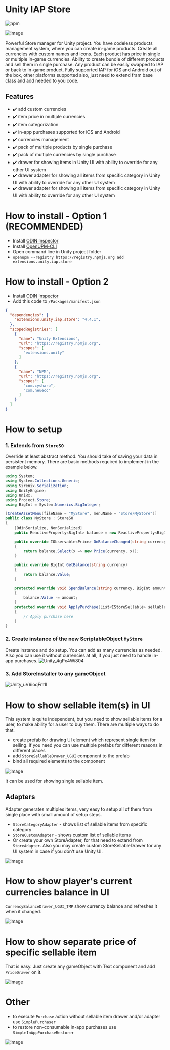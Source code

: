 # Unity IAP Store
![npm](https://img.shields.io/npm/v/extensions.unity.iap.store)

![image](https://user-images.githubusercontent.com/9135028/182879404-d7cbc547-5f3d-4b08-9185-fcaf10b0080c.png)


Powerful Store manager for Unity project. You have codeless products management system, where you can create in-game products. Create all currencies with custom names and icons. Each product has price in single or multiple in-game currencies. Ability to create bundle of different products and sell them in single purchase. Any product can be easily swapped to IAP or back to in-game product. Fully supported IAP for iOS and Android out of the box, other platforms supported also, just need to extend fram base class and add needed to you code.

## Features

- ✔️ add custom currencies
- ✔️ item price in multiple currencies 
- ✔️ item categorization
- ✔️ in-app purchases supported for iOS and Android
- ✔️ currencies management
- ✔️ pack of multiple products by single purchase
- ✔️ pack of multiple currencies by single purchase
- ✔️ drawer for showing items in Unity UI with ability to override for any other UI system
- ✔️ drawer adapter for showing all items from specific category in Unity UI with ability to override for any other UI system
- ✔️ drawer adapter for showing all items from specific category in Unity UI with ability to override for any other UI system


# How to install - Option 1 (RECOMMENDED)

- Install [ODIN Inspector](https://odininspector.com/)
- Install [OpenUPM-CLI](https://github.com/openupm/openupm-cli#installation)
- Open command line in Unity project folder
- `openupm --registry https://registry.npmjs.org add extensions.unity.iap.store`

# How to install - Option 2

- Install [ODIN Inspector](https://odininspector.com/)
- Add this code to <code>/Packages/manifest.json</code>
```json
{
  "dependencies": {
    "extensions.unity.iap.store": "4.4.1",
  },
  "scopedRegistries": [
    {
      "name": "Unity Extensions",
      "url": "https://registry.npmjs.org",
      "scopes": [
        "extensions.unity"
      ]
    },
    {
      "name": "NPM",
      "url": "https://registry.npmjs.org",
      "scopes": [
        "com.cysharp",
        "com.neuecc"
      ]
    }
  ]
}
```


# How to setup
### 1. Extends from `StoreSO`
Override at least abstract method. You should take of saving your data in persistent memory. There are basic methods required to implement in the example below.
```C#
using System;
using System.Collections.Generic;
using Sirenix.Serialization;
using UnityEngine;
using UniRx;
using Project.Store;
using BigInt = System.Numerics.BigInteger;

[CreateAssetMenu(fileName = "MyStore", menuName = "Store/MyStore")]
public class MyStore : StoreSO
{
    [OdinSerialize, NonSerialized]
    public ReactiveProperty<BigInt> balance = new ReactiveProperty<BigInt>();

    public override IObservable<Price> OnBalanceChanged(string currency)
    {
        return balance.Select(x => new Price(currency, x));
    }

    public override BigInt GetBalance(string currency)
    {
        return balance.Value;
    }

    protected override void SpendBalance(string currency, BigInt amount)
    {
        balance.Value -= amount;
    }
    protected override void ApplyPurchase(List<IStoreSellable> sellables)
    {
        // Apply purchase here
    }
}
```
### 2. Create instance of the new ScriptableObject `MyStore`
Create instance and do setup. You can add as many currencies as needed. Also you can use it without currencies at all, if you just need to handle in-app purchases.
![Unity_4gPx4Wi804](https://user-images.githubusercontent.com/9135028/182863155-054f4b69-085f-4cae-8e55-3e24b21e1127.gif)

### 3. Add StoreInstaller to any gameObject
![Unity_uV6ioqFm1l](https://user-images.githubusercontent.com/9135028/182876230-67e7bd27-418d-46ff-8e9c-710a8b2ebe2a.gif)


# How to show sellable item(s) in UI

This system is quite independent, but you need to show sellable items for a user, to make ability for a user to buy them. There are multiple ways to do that.

- create prefab for drawing UI element which represent single item for selling. If you need you can use multiple prefabs for different reasons in different places
- add `StoreSellableDrawer_UGUI` component to the prefab
- bind all required elements to the component

![image](https://user-images.githubusercontent.com/9135028/182894050-03907564-178f-4ea9-890c-056dcb8ba9a2.png)

It can be used for showing single sellable item.

## Adapters
Adapter generates multiples items, very easy to setup all of them from single place with small amount of setup steps.

- `StoreCategoryAdapter` - shows list of sellable items from specific category
- `StoreCustomAdapter` - shows custom list of sellable items
- Or create your own StoreAdapter, for that need to extand from `StoreAdapter`. Also you may create custom StoreSellableDrawer for any UI system in case if you don't use Unity UI.

![image](https://user-images.githubusercontent.com/9135028/182894888-15171454-b3e7-438b-9a35-dbd11f51c2cc.png)

# How to show player's current currencies balance in UI
`CurrencyBalanceDrawer_UGUI_TMP` show currency balance and refreshes it when it changed.

![image](https://user-images.githubusercontent.com/9135028/182909230-64a3e610-73b8-463d-8acf-d61c10d8f323.png)


# How to show separate price of specific sellable item

That is easy. Just create any gameObject with Text component and add `PriceDrawer` on it.

![image](https://user-images.githubusercontent.com/9135028/182895876-2cc5b343-b3c7-4a71-8552-1e5c259939ab.png)


# Other
- to execute `Purchase` action without sellable item drawer and/or adapter use `SimplePurchaser`
- to restore non-consumable in-app purchases use `SimpleInAppPurchaseRestorer`

![image](https://user-images.githubusercontent.com/9135028/182900204-5c9dddf7-87f6-4c34-b76d-6e70b1b8ae64.png)


